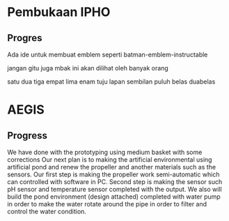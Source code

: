 # Pembukaan IPHO

## Progres
Ada ide untuk membuat emblem seperti batman-emblem-instructable


jangan gitu juga mbak
ini akan dilihat oleh banyak orang

satu dua tiga
empat lima enam
tuju lapan sembilan
puluh belas duabelas

# AEGIS

## Progress

We have done with the prototyping using medium basket with some corrections
Our next plan is to making the artificial environmental using artificial pond and renew the propeller and another materials such as the sensors. Our first step is making the propeller work semi-automatic which can controlled with software in PC. Second step is making the sensor such pH sensor and temperature sensor completed with the output. 
We also will build the pond environment (design attached) completed with water pump in order to make the water rotate around the pipe in order to filter and control the water condition. 
